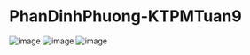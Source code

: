 # PhanDinhPhuong-KTPMTuan9
![image](https://user-images.githubusercontent.com/81177274/199775221-86a9b608-81d8-4e7f-9dba-2dcc11972de8.png)
![image](https://user-images.githubusercontent.com/81177274/199775274-1a380573-9c8d-4af0-b345-795ee84ed977.png)
![image](https://user-images.githubusercontent.com/81177274/199775333-a9c02b65-4170-40b2-a9e8-794e41e43e23.png)
